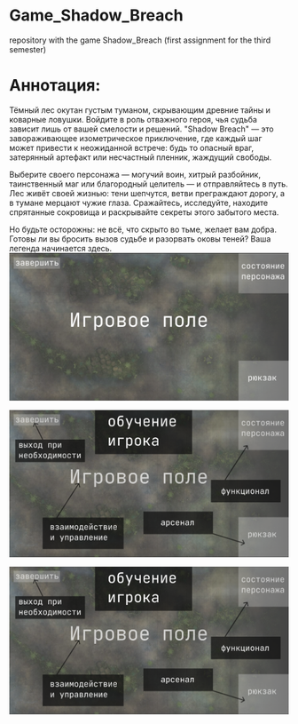 # Game_Shadow_Breach
repository with the game Shadow_Breach (first assignment for the third semester)

# Аннотация:
Тёмный лес окутан густым туманом, скрывающим древние тайны и коварные ловушки. Войдите в роль отважного героя, чья судьба зависит лишь от вашей смелости и решений. "Shadow Breach" — это завораживающее изометрическое приключение, где каждый шаг может привести к неожиданной встрече: будь то опасный враг, затерянный артефакт или несчастный пленник, жаждущий свободы.

Выберите своего персонажа — могучий воин, хитрый разбойник, таинственный маг или благородный целитель — и отправляйтесь в путь. Лес живёт своей жизнью: тени шепчутся, ветви преграждают дорогу, а в тумане мерцают чужие глаза. Сражайтесь, исследуйте, находите спрятанные сокровища и раскрывайте секреты этого забытого места.

Но будьте осторожны: не всё, что скрыто во тьме, желает вам добра. Готовы ли вы бросить вызов судьбе и разорвать оковы теней? Ваша легенда начинается здесь.
![игровое поле](https://github.com/netblinhorek/Game_Shadow_Breach/blob/main/resources/игровое%20поле.png?raw=true)

![обучение игрока](https://github.com/netblinhorek/Game_Shadow_Breach/blob/main/resources/обучение.png?raw=true)

![таблица](https://github.com/netblinhorek/Game_Shadow_Breach/blob/main/resources/обучение.png?raw=true)
